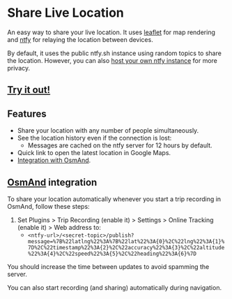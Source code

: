 # Share Live Location

An easy way to share your live location. It uses [leaflet](https://leafletjs.com/) for map rendering and
[ntfy](https://ntfy.sh/) for relaying the location between devices.

By default, it uses the public ntfy.sh instance using random topics to share the location.
However, you can also [host your own ntfy instance](https://docs.ntfy.sh/install/) for more privacy.

## [Try it out!](https://yeicor.github.io/share-live-location/)

## Features

- Share your location with any number of people simultaneously.
- See the location history even if the connection is lost:
    - Messages are cached on the ntfy server for 12 hours by default.
- Quick link to open the latest location in Google Maps.
- [Integration with OsmAnd](#osmand-integration).

## [OsmAnd](https://osmand.net/) integration

To share your location automatically whenever you start a trip recording in OsmAnd, follow these steps:

1. Set Plugins > Trip Recording (enable it) > Settings > Online Tracking (enable it) > Web address to:
    - `<ntfy-url>/<secret-topic>/publish?message=%7B%22latlng%22%3A%7B%22lat%22%3A{0}%2C%22lng%22%3A{1}%7D%2C%22timestamp%22%3A{2}%2C%22accuracy%22%3A{3}%2C%22altitude%22%3A{4}%2C%22speed%22%3A{5}%2C%22heading%22%3A{6}%7D`

You should increase the time between updates to avoid spamming the server.

You can also start recording (and sharing) automatically during navigation.

